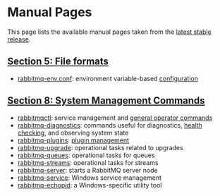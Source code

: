 <!--
Copyright (c) 2007-2023 VMware, Inc. or its affiliates.

All rights reserved. This program and the accompanying materials
are made available under the terms of the under the Apache License,
Version 2.0 (the "License”); you may not use this file except in compliance
with the License. You may obtain a copy of the License at

https://www.apache.org/licenses/LICENSE-2.0

Unless required by applicable law or agreed to in writing, software
distributed under the License is distributed on an "AS IS" BASIS,
WITHOUT WARRANTIES OR CONDITIONS OF ANY KIND, either express or implied.
See the License for the specific language governing permissions and
limitations under the License.
-->

# Manual Pages

This page lists the available manual pages taken from the [latest stable release](./changelog).

## <a id="section5" class="anchor" href="#section5">Section 5: File formats</a>

* [rabbitmq-env.conf](./man/rabbitmq-env.conf.5): environment variable-based [configuration](./configure)


## <a id="section8" class="anchor" href="#section8">Section 8: System Management Commands</a>

 * [rabbitmqctl](./man/rabbitmqctl.8): service management and [general operator commands](./cli)
 * [rabbitmq-diagnostics](./man/rabbitmq-diagnostics.8): commands useful for diagnostics, [health checking](./monitoring),
   and observing system state
 * [rabbitmq-plugins](./man/rabbitmq-plugins.8): [plugin management](./plugins)
 * [rabbitmq-upgrade](./man/rabbitmq-upgrade.8): operational tasks related to upgrades
 * [rabbitmq-queues](./man/rabbitmq-queues.8): operational tasks for queues
 * [rabbitmq-streams](./man/rabbitmq-streams.8): operational tasks for streams
 * [rabbitmq-server](./man/rabbitmq-server.8): starts a RabbitMQ server node
 * [rabbitmq-service](./man/rabbitmq-service.8): Windows service management
 * [rabbitmq-echopid](./man/rabbitmq-echopid.8): a Windows-specific utility tool
